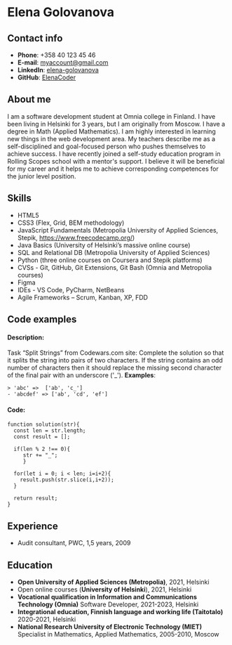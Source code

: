 # Elena Golovanova

## Contact info
- **Phone**: +358 40 123 45 46
- **E-mail**: myaccount@gmail.com
- **LinkedIn**: [elena-golovanova](https://www.linkedin.com/in/elena-golovanova-a229981b1/)
- **GitHub**: [ElenaCoder](https://github.com/ElenaCoder)

## About me
I am a software development student at Omnia college in Finland. I have been living in Helsinki for 3 years, but I am originally from Moscow. I have a degree in Math (Applied Mathematics). I am highly interested in learning new things in the web development area. My teachers describe me as a self-disciplined and goal-focused person who pushes themselves to achieve success. I have recently joined a self-study education program in Rolling Scopes school with a mentor's support. I believe it will be beneficial for my career and it helps me to achieve corresponding competences for the junior level position.

## Skills
- HTML5
- CSS3 (Flex, Grid, BEM methodology)
- JavaScript Fundamentals (Metropolia University of Applied Sciences, Stepik, https://www.freecodecamp.org/)
- Java Basics (University of Helsinki’s massive online course)
- SQL and Relational DB (Metropolia University of Applied Sciences)
- Python (three online courses on Coursera and Stepik platforms)
- CVSs - Git, GitHub, Git Extensions, Git Bash (Omnia and Metropolia courses)
- Figma
- IDEs - VS Code, PyCharm, NetBeans
- Agile Frameworks – Scrum, Kanban, XP, FDD

## Code examples
#### Description: 
Task “Split Strings” from Codewars.com site:
Complete the solution so that it splits the string into pairs of two characters. If the string contains an odd number of characters then it should replace the missing second character of the final pair with an underscore ('_').
**Examples**:
```
> 'abc' =>  ['ab', 'c_']
- 'abcdef' => ['ab', 'cd', 'ef']
```
#### Code:
```
function solution(str){
  const len = str.length;
  const result = [];
  
  if(len % 2 !== 0){
     str += "_";
     }
   
  for(let i = 0; i < len; i=i+2){
    result.push(str.slice(i,i+2));
  }
  
  return result;
}
```

## Experience
- Audit consultant, PWC, 1,5 years, 2009

## Education
- **Open University of Applied Sciences (Metropolia)**, 2021, Helsinki
- Open online courses (**University of Helsinki**), 2021, Helsinki
- **Vocational qualification in Information and Communications Technology (Omnia)**
 Software Developer, 2021-2023, Helsinki
- **Integrational education, Finnish language and working life (Taitotalo)**
 2020-2021, Helsinki
- **National Research University of Electronic Technology (MIET)**
Specialist in Mathematics, Applied Mathematics, 2005-2010, Moscow
